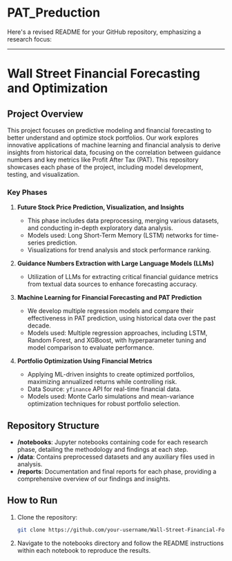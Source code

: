 # PAT_Preduction
Here's a revised README for your GitHub repository, emphasizing a research focus:

---

# Wall Street Financial Forecasting and Optimization

## Project Overview

This project focuses on predictive modeling and financial forecasting to better understand and optimize stock portfolios. Our work explores innovative applications of machine learning and financial analysis to derive insights from historical data, focusing on the correlation between guidance numbers and key metrics like Profit After Tax (PAT). This repository showcases each phase of the project, including model development, testing, and visualization.

### Key Phases

1. **Future Stock Price Prediction, Visualization, and Insights**  
   - This phase includes data preprocessing, merging various datasets, and conducting in-depth exploratory data analysis.
   - Models used: Long Short-Term Memory (LSTM) networks for time-series prediction.
   - Visualizations for trend analysis and stock performance ranking.

2. **Guidance Numbers Extraction with Large Language Models (LLMs)**
   - Utilization of LLMs for extracting critical financial guidance metrics from textual data sources to enhance forecasting accuracy.

3. **Machine Learning for Financial Forecasting and PAT Prediction**
   - We develop multiple regression models and compare their effectiveness in PAT prediction, using historical data over the past decade.
   - Models used: Multiple regression approaches, including LSTM, Random Forest, and XGBoost, with hyperparameter tuning and model comparison to evaluate performance.

4. **Portfolio Optimization Using Financial Metrics**
   - Applying ML-driven insights to create optimized portfolios, maximizing annualized returns while controlling risk.
   - Data Source: `yfinance` API for real-time financial data.
   - Models used: Monte Carlo simulations and mean-variance optimization techniques for robust portfolio selection.

## Repository Structure

- **/notebooks**: Jupyter notebooks containing code for each research phase, detailing the methodology and findings at each step.
- **/data**: Contains preprocessed datasets and any auxiliary files used in analysis.
- **/reports**: Documentation and final reports for each phase, providing a comprehensive overview of our findings and insights.

## How to Run

1. Clone the repository:  
   ```bash
   git clone https://github.com/your-username/Wall-Street-Financial-Forecasting.git
   ```
2. Navigate to the notebooks directory and follow the README instructions within each notebook to reproduce the results.
